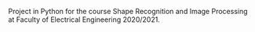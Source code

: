 Project in Python for the course Shape Recognition and Image Processing at Faculty of Electrical Engineering 2020/2021.
